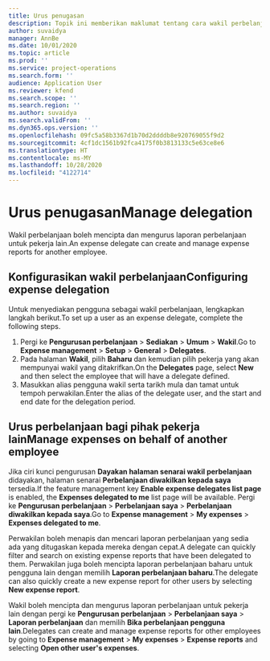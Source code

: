 ```yaml
---
title: Urus penugasan
description: Topik ini memberikan maklumat tentang cara wakil perbelanjaan boleh mencipta dan mengurus laporan perbelanjaan untuk pekerja lain.
author: suvaidya
manager: AnnBe
ms.date: 10/01/2020
ms.topic: article
ms.prod: ''
ms.service: project-operations
ms.search.form: ''
audience: Application User
ms.reviewer: kfend
ms.search.scope: ''
ms.search.region: ''
ms.author: suvaidya
ms.search.validFrom: ''
ms.dyn365.ops.version: ''
ms.openlocfilehash: 09fc5a58b3367d1b70d2ddddb8e920769055f9d2
ms.sourcegitcommit: 4cf1dc1561b92fca4175f0b3813133c5e63ce8e6
ms.translationtype: HT
ms.contentlocale: ms-MY
ms.lasthandoff: 10/28/2020
ms.locfileid: "4122714"
---
```

# <a name="manage-delegation"></a><span data-ttu-id="a28e8-103">Urus penugasan</span><span class="sxs-lookup"><span data-stu-id="a28e8-103">Manage delegation</span></span>
<span data-ttu-id="a28e8-104">Wakil perbelanjaan boleh mencipta dan mengurus laporan perbelanjaan untuk pekerja lain.</span><span class="sxs-lookup"><span data-stu-id="a28e8-104">An expense delegate can create and manage expense reports for another employee.</span></span>

## <a name="configuring-expense-delegation"></a><span data-ttu-id="a28e8-105">Konfigurasikan wakil perbelanjaan</span><span class="sxs-lookup"><span data-stu-id="a28e8-105">Configuring expense delegation</span></span>

<span data-ttu-id="a28e8-106">Untuk menyediakan pengguna sebagai wakil perbelanjaan, lengkapkan langkah berikut.</span><span class="sxs-lookup"><span data-stu-id="a28e8-106">To set up a user as an expense delegate, complete the following steps.</span></span> 
1. <span data-ttu-id="a28e8-107">Pergi ke **Pengurusan perbelanjaan** > **Sediakan** > **Umum** > **Wakil**.</span><span class="sxs-lookup"><span data-stu-id="a28e8-107">Go to **Expense management** > **Setup** > **General** > **Delegates**.</span></span> 
2. <span data-ttu-id="a28e8-108">Pada halaman **Wakil**, pilih **Baharu** dan kemudian pilih pekerja yang akan mempunyai wakil yang ditakrifkan.</span><span class="sxs-lookup"><span data-stu-id="a28e8-108">On the **Delegates** page, select **New** and then select the employee that will have a delegate defined.</span></span> 
3. <span data-ttu-id="a28e8-109">Masukkan alias pengguna wakil serta tarikh mula dan tamat untuk tempoh perwakilan.</span><span class="sxs-lookup"><span data-stu-id="a28e8-109">Enter the alias of the delegate user, and the start and end date for the delegation period.</span></span>

## <a name="manage-expenses-on-behalf-of-another-employee"></a><span data-ttu-id="a28e8-110">Urus perbelanjaan bagi pihak pekerja lain</span><span class="sxs-lookup"><span data-stu-id="a28e8-110">Manage expenses on behalf of another employee</span></span>

<span data-ttu-id="a28e8-111">Jika ciri kunci pengurusan **Dayakan halaman senarai wakil perbelanjaan** didayakan, halaman senarai **Perbelanjaan diwakilkan kepada saya** tersedia.</span><span class="sxs-lookup"><span data-stu-id="a28e8-111">If the feature management key **Enable expense delegates list page** is enabled, the **Expenses delegated to me** list page will be available.</span></span> <span data-ttu-id="a28e8-112">Pergi ke **Pengurusan perbelanjaan** > **Perbelanjaan saya** > **Perbelanjaan diwakilkan kepada saya**.</span><span class="sxs-lookup"><span data-stu-id="a28e8-112">Go to **Expense management** > **My expenses** > **Expenses delegated to me**.</span></span>

<span data-ttu-id="a28e8-113">Perwakilan boleh menapis dan mencari laporan perbelanjaan yang sedia ada yang ditugaskan kepada mereka dengan cepat.</span><span class="sxs-lookup"><span data-stu-id="a28e8-113">A delegate can quickly filter and search on existing expense reports that have been delegated to them.</span></span> <span data-ttu-id="a28e8-114">Perwakilan juga boleh mencipta laporan perbelanjaan baharu untuk pengguna lain dengan memilih **Laporan perbelanjaan baharu**.</span><span class="sxs-lookup"><span data-stu-id="a28e8-114">The delegate can also quickly create a new expense report for other users by selecting **New expense report**.</span></span>

<span data-ttu-id="a28e8-115">Wakil boleh mencipta dan mengurus laporan perbelanjaan untuk pekerja lain dengan pergi ke **Pengurusan perbelanjaan** > **Perbelanjaan saya** > **Laporan perbelanjaan** dan memilih **Bika perbelanjaan pengguna lain**.</span><span class="sxs-lookup"><span data-stu-id="a28e8-115">Delegates can create and manage expense reports for other employees by going to **Expense management** > **My expenses** > **Expense reports** and selecting **Open other user's expenses**.</span></span>
